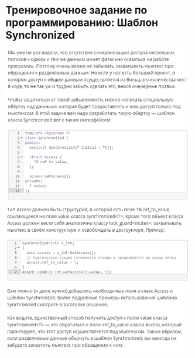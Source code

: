 # Тренировочное задание по программированию: Шаблон Synchronized
![image](./../../assets/197.jpg)
![image](./../../assets/198.jpg)
